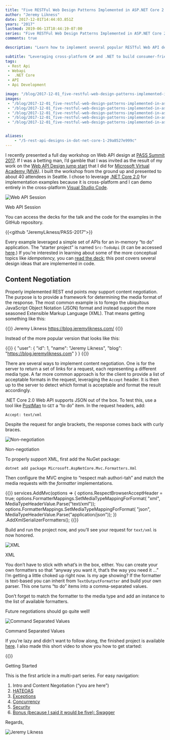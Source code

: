 ```yaml
---
title: "Five RESTFul Web Design Patterns Implemented in ASP.NET Core 2.0 Part 1: Content Negotiation"
author: "Jeremy Likness"
date: 2017-12-01T14:44:03.851Z
years: "2017"
lastmod: 2019-06-13T10:44:19-07:00
series: "Five RESTFul Web Design Patterns Implemented in ASP.NET Core 2.0"
comments: true

description: "Learn how to implement several popular RESTful Web API design patterns like content negotation, HATEOAS, exception handling, and more using ASP .NET Core 2.0."

subtitle: "Leveraging cross-platform C# and .NET to build consumer-friendly Web APIs."
tags:
 - Rest Api 
 - Webapi 
 -  .NET Core 
 - API 
 - Api Development 

image: "/blog/2017-12-01_five-restful-web-design-patterns-implemented-in-asp.net-core-2.0-part-1-content-negotiation/images/2.png" 
images:
 - "/blog/2017-12-01_five-restful-web-design-patterns-implemented-in-asp.net-core-2.0-part-1-content-negotiation/images/1.jpeg" 
 - "/blog/2017-12-01_five-restful-web-design-patterns-implemented-in-asp.net-core-2.0-part-1-content-negotiation/images/2.png" 
 - "/blog/2017-12-01_five-restful-web-design-patterns-implemented-in-asp.net-core-2.0-part-1-content-negotiation/images/3.png" 
 - "/blog/2017-12-01_five-restful-web-design-patterns-implemented-in-asp.net-core-2.0-part-1-content-negotiation/images/4.png" 
 - "/blog/2017-12-01_five-restful-web-design-patterns-implemented-in-asp.net-core-2.0-part-1-content-negotiation/images/5.gif" 


aliases:
    - "/5-rest-api-designs-in-dot-net-core-1-29a8527e999c"
---
```


I recently presented a full day workshop on Web API design at [PASS Summit 2017](http://www.pass.org/summit/2017/Live.aspx). If I was a betting man, I’d gamble that I was invited as the result of my work on the [Web API Design jump start](https://mva.microsoft.com/en-US/training-courses/web-api-design-jump-start-8689) that I did for [Microsoft Virtual Academy (MVA)](https://mva.microsoft.com/). I built the workshop from the ground up and presented to about 40 attendees in Seattle. I chose to leverage [.NET Core 2.0](https://docs.microsoft.com/en-us/aspnet/core/?utm_source=jeliknes&utm_medium=blog&utm_campaign=webdesign&WT.mc_id=webdesign-blog-jeliknes&view=aspnetcore-5.0) for implementation examples because it is cross-platform and I can demo entirely in the cross-platform [Visual Studio Code](https://code.visualstudio.com/?utm_source=jeliknes&utm_medium=blog&utm_campaign=webdesign&WT.mc_id=webdesign-blog-jeliknes).

![Web API Session](/blog/2017-12-01_five-restful-web-design-patterns-implemented-in-asp.net-core-2.0-part-1-content-negotiation/images/1.jpeg)
<figcaption>Web API Session</figcaption>

You can access the decks for the talk and the code for the examples in the GitHub repository.

{{<github "JeremyLikness/PASS-2017">}}

Every example leveraged a simple set of APIs for an in-memory “to do” application. The “starter project” is named `Src-TodoApi` (it can be accessed <i class="fab fa-github"></i> [here](https://github.com/JeremyLikness/PASS-2017/tree/master/04-REST-Fundamentals/Src-TodoApi).) If you’re interested in learning about some of the more conceptual topics like _idempotency,_ you can <i class="fab fa-github"></i> [read the deck](https://github.com/JeremyLikness/PASS-2017/tree/master/Decks); this post covers several design ideas that are implemented in code.

## Content Negotiation

Properly implemented REST end points _may_ support content negotiation. The purpose is to provide a framework for determining the media format of the response. The most common example is to forego the ubiquitous JavaScript Object Notation (JSON) format and instead support the more seasoned Extensible Markup Language (XML). That means getting something like this:

{{<highlight xml>}}
<user id="1">
   <name>Jeremy Likness</name>
   <blog>https://blog.jeremylikness.com/</blog>
</user>
{{</highlight>}}

Instead of the more popular version that looks like this:

{{<highlight json>}}
{
  "user": {
    "id": 1,
    "name": "Jeremy Likness",
    "blog": "https://blog.jeremylikness.com"
  }
}
{{</highlight>}}

There are several ways to implement content negotiation. One is for the server to return a set of links for a request, each representing a different media type. A far more common approach is for the client to provide a list of acceptable formats in the request, leveraging the `Accept` header. It is then up to the server to detect which format is acceptable and format the result accordingly.

.NET Core 2.0 Web API supports JSON out of the box. To test this, use a tool like [PostMan](https://www.getpostman.com/) to `GET` a “to do” item. In the request headers, add:

`Accept: text/xml`

Despite the request for angle brackets, the response comes back with curly braces.

![Non-negotiation](/blog/2017-12-01_five-restful-web-design-patterns-implemented-in-asp.net-core-2.0-part-1-content-negotiation/images/2.png)
<figcaption>Non-negotiation</figcaption>

To properly support XML, first add the NuGet package:

`dotnet add package Microsoft.AspNetCore.Mvc.Formatters.Xml`

Then configure the MVC engine to “respect mah authori-tah” and match the media requests with the _formatter_ implementations.

{{<highlight CSharp>}}
services.AddMvc(options =>
{
    options.RespectBrowserAcceptHeader = true;
    options.FormatterMappings.SetMediaTypeMappingForFormat(
        "xml", MediaTypeHeaderValue.Parse("text/xml"));
    options.FormatterMappings.SetMediaTypeMappingForFormat(
        "json", MediaTypeHeaderValue.Parse("application/json"));
})
.AddXmlSerializerFormatters();
{{</highlight>}}

Build and run the project now, and you’ll see your request for `text/xml` is now honored.

![XML](/blog/2017-12-01_five-restful-web-design-patterns-implemented-in-asp.net-core-2.0-part-1-content-negotiation/images/3.png)
<figcaption>XML</figcaption>

You don’t have to stick with what’s in the box, either. You can create your own formatters so that “anyway you want it, that’s the way you need it …” I’m getting a little choked up right now. Is my age showing? If the formatter is text-based you can inherit from `TextOutputFormatter` and build your own parser. This one turns “to do” items into a comma-separated values.

Don’t forget to match the formatter to the media type and add an instance to the list of available formatters.

Future negotiations should go quite well!

![Command Separated Values](/blog/2017-12-01_five-restful-web-design-patterns-implemented-in-asp.net-core-2.0-part-1-content-negotiation/images/4.png)
<figcaption>Command Separated Values</figcaption>

If you’re lazy and didn’t want to follow along, the finished project is available <i class="fab fa-github"></i> [here](https://github.com/JeremyLikness/PASS-2017/tree/master/04-REST-Fundamentals/Slide10-TodoApi-CSV). I also made this short video to show you how to get started:

{{<youtube h6kWq6AyBsU>}}
<figcaption>Getting Started</figcaption>

This is the first article in a multi-part series. For easy navigation:

1. Intro and Content Negotiation (“you are here”)
2. [HATEOAS](/5-rest-api-designs-in-dot-net-core-2-ad2f204c2d11)
3. [Exceptions](/5-rest-api-designs-in-dot-net-core-3-91ebff38393d)
4. [Concurrency](/5-rest-api-designs-in-dot-net-core-4-8ac863e961e4)
5. [Security](/5-rest-api-designs-in-dot-net-core-5-3ee2cf16713e)
6. [Bonus (because I said it would be five): Swagger](/5-rest-api-designs-in-dot-net-core-6-9e87cf562241)

Regards,

![Jeremy Likness](/blog/2017-12-01_five-restful-web-design-patterns-implemented-in-asp.net-core-2.0-part-1-content-negotiation/images/5.gif)
